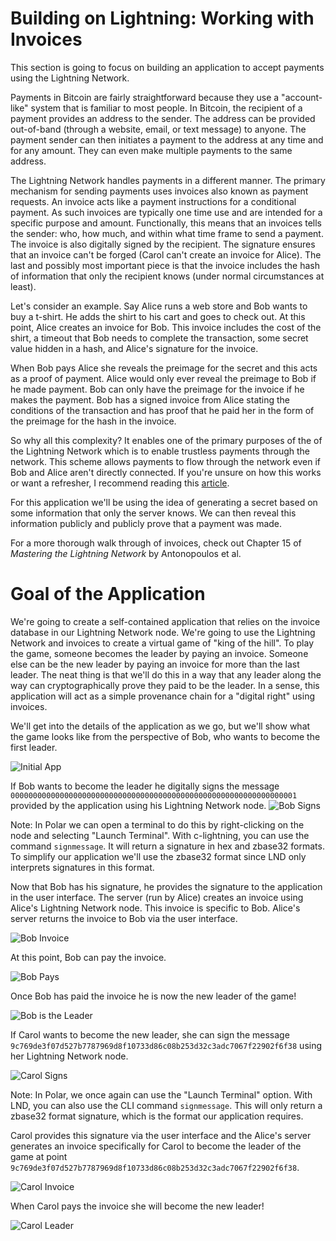 # Building on Lightning: Working with Invoices

This section is going to focus on building an application to accept payments using the Lightning Network.

Payments in Bitcoin are fairly straightforward because they use a "account-like" system that is familiar to most people. In Bitcoin, the recipient of a payment provides an address to the sender. The address can be provided out-of-band (through a website, email, or text message) to anyone. The payment sender can then initiates a payment to the address at any time and for any amount. They can even make multiple payments to the same address.

The Lightning Network handles payments in a different manner. The primary mechanism for sending payments uses invoices also known as payment requests. An invoice acts like a payment instructions for a conditional payment. As such invoices are typically one time use and are intended for a specific purpose and amount. Functionally, this means that an invoices tells the sender: who, how much, and within what time frame to send a payment. The invoice is also digitally signed by the recipient. The signature ensures that an invoice can't be forged (Carol can't create an invoice for Alice). The last and possibly most important piece is that the invoice includes the hash of information that only the recipient knows (under normal circumstances at least).

Let's consider an example. Say Alice runs a web store and Bob wants to buy a t-shirt. He adds the shirt to his cart and goes to check out. At this point, Alice creates an invoice for Bob. This invoice includes the cost of the shirt, a timeout that Bob needs to complete the transaction, some secret value hidden in a hash, and Alice's signature for the invoice.

When Bob pays Alice she reveals the preimage for the secret and this acts as a proof of payment. Alice would only ever reveal the preimage to Bob if he made payment. Bob can only have the preimage for the invoice if he makes the payment. Bob has a signed invoice from Alice stating the conditions of the transaction and has proof that he paid her in the form of the preimage for the hash in the invoice.

So why all this complexity? It enables one of the primary purposes of the of the Lightning Network which is to enable trustless payments through the network. This scheme allows payments to flow through the network even if Bob and Alice aren't directly connected. If you're unsure on how this works or want a refresher, I recommend reading this [article](https://medium.com/@peter_r/visualizing-htlcs-and-the-lightning-networks-dirty-little-secret-cb9b5773a0).

For this application we'll be using the idea of generating a secret based on some information that only the server knows. We can then reveal this information publicly and publicly prove that a payment was made.

For a more thorough walk through of invoices, check out Chapter 15 of _Mastering the Lightning Network_ by Antonopoulos et al.

# Goal of the Application

We're going to create a self-contained application that relies on the invoice database in our Lightning Network node. We're going to use the Lightning Network and invoices to create a virtual game of "king of the hill". To play the game, someone becomes the leader by paying an invoice. Someone else can be the new leader by paying an invoice for more than the last leader. The neat thing is that we'll do this in a way that any leader along the way can cryptographically prove they paid to be the leader. In a sense, this application will act as a simple provenance chain for a "digital right" using invoices.

We'll get into the details of the application as we go, but we'll show what the game looks like from the perspective of Bob, who wants to become the first leader.

![Initial App](/images/ch2_app_01.png)

If Bob wants to become the leader he digitally signs the message `0000000000000000000000000000000000000000000000000000000000000001` provided by the application using his Lightning Network node.
![Bob Signs](/images/ch2_app_02.png)

Note: In Polar we can open a terminal to do this by right-clicking on the node and selecting "Launch Terminal". With c-lightning, you can use the command `signmessage`. It will return a signature in hex and zbase32 formats. To simplify our application we'll use the zbase32 format since LND only interprets signatures in this format.

Now that Bob has his signature, he provides the signature to the application in the user interface. The server (run by Alice) creates an invoice using Alice's Lightning Network node. This invoice is specific to Bob. Alice's server returns the invoice to Bob via the user interface.

![Bob Invoice](/images/ch2_app_03.png)

At this point, Bob can pay the invoice.

![Bob Pays](/images/ch2_app_04.png)

Once Bob has paid the invoice he is now the new leader of the game!

![Bob is the Leader](/images/ch2_app_05.png)

If Carol wants to become the new leader, she can sign the message `9c769de3f07d527b7787969d8f10733d86c08b253d32c3adc7067f22902f6f38` using her Lightning Network node.

![Carol Signs](/images/ch2_app_06.png)

Note: In Polar, we once again can use the "Launch Terminal" option. With LND, you can also use the CLI command `signmessage`. This will only return a zbase32 format signature, which is the format our application requires.

Carol provides this signature via the user interface and the Alice's server generates an invoice specifically for Carol to become the leader of the game at point `9c769de3f07d527b7787969d8f10733d86c08b253d32c3adc7067f22902f6f38`.

![Carol Invoice](/images/ch2_app_07.png)

When Carol pays the invoice she will become the new leader!

![Carol Leader](/images/ch2_app_08.png)
